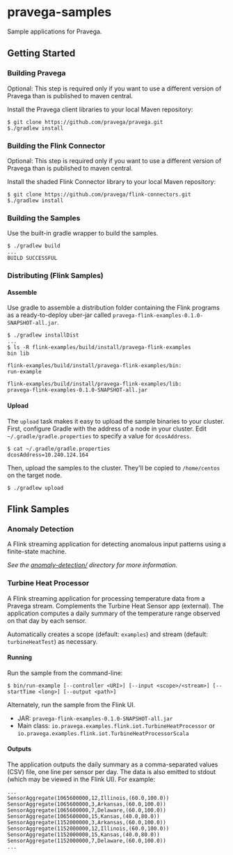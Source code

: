 # pravega-samples

Sample applications for Pravega.

## Getting Started

### Building Pravega

Optional: This step is required only if you want to use a different version
of Pravega than is published to maven central.

Install the Pravega client libraries to your local Maven repository:
```
$ git clone https://github.com/pravega/pravega.git
$./gradlew install
```

### Building the Flink Connector

Optional: This step is required only if you want to use a different version
of Pravega than is published to maven central.

Install the shaded Flink Connector library to your local Maven repository:
```
$ git clone https://github.com/pravega/flink-connectors.git
$./gradlew install
```

### Building the Samples
Use the built-in gradle wrapper to build the samples.
```
$ ./gradlew build
...
BUILD SUCCESSFUL
```

### Distributing (Flink Samples)
#### Assemble
Use gradle to assemble a distribution folder containing the Flink programs as a ready-to-deploy uber-jar called `pravega-flink-examples-0.1.0-SNAPSHOT-all.jar`.
```
$ ./gradlew installDist
...
$ ls -R flink-examples/build/install/pravega-flink-examples
bin	lib

flink-examples/build/install/pravega-flink-examples/bin:
run-example

flink-examples/build/install/pravega-flink-examples/lib:
pravega-flink-examples-0.1.0-SNAPSHOT-all.jar
```

#### Upload
The `upload` task makes it easy to upload the sample binaries to your cluster.  First, configure Gradle
with the address of a node in your cluster.   Edit `~/.gradle/gradle.properties` to specify a value for `dcosAddress`.

```
$ cat ~/.gradle/gradle.properties
dcosAddress=10.240.124.164
```

Then, upload the samples to the cluster.  They'll be copied to `/home/centos` on the target node.
```
$ ./gradlew upload
```

## Flink Samples

### Anomaly Detection
A Flink streaming application for detecting anomalous input patterns using a finite-state machine.

_See the [anomaly-detection/](https://github.com/pravega/pravega-samples/tree/master/anomaly-detection) directory for more information._

### Turbine Heat Processor
A Flink streaming application for processing temperature data from a Pravega stream.   Complements the Turbine Heat Sensor app (external).   The application computes a daily summary of the temperature range observed on that day by each sensor.

Automatically creates a scope (default: `examples`) and stream (default: `turbineHeatTest`) as necessary.

#### Running
Run the sample from the command-line:
```
$ bin/run-example [--controller <URI>] [--input <scope>/<stream>] [--startTime <long>] [--output <path>]
```

Alternately, run the sample from the Flink UI.
- JAR: `pravega-flink-examples-0.1.0-SNAPSHOT-all.jar`
- Main class: `io.pravega.examples.flink.iot.TurbineHeatProcessor` or `io.pravega.examples.flink.iot.TurbineHeatProcessorScala`

#### Outputs
The application outputs the daily summary as a comma-separated values (CSV) file, one line per sensor per day.   The data is
also emitted to stdout (which may be viewed in the Flink UI).  For example:

```
...
SensorAggregate(1065600000,12,Illinois,(60.0,100.0))
SensorAggregate(1065600000,3,Arkansas,(60.0,100.0))
SensorAggregate(1065600000,7,Delaware,(60.0,100.0))
SensorAggregate(1065600000,15,Kansas,(40.0,80.0))
SensorAggregate(1152000000,3,Arkansas,(60.0,100.0))
SensorAggregate(1152000000,12,Illinois,(60.0,100.0))
SensorAggregate(1152000000,15,Kansas,(40.0,80.0))
SensorAggregate(1152000000,7,Delaware,(60.0,100.0))
...
```
